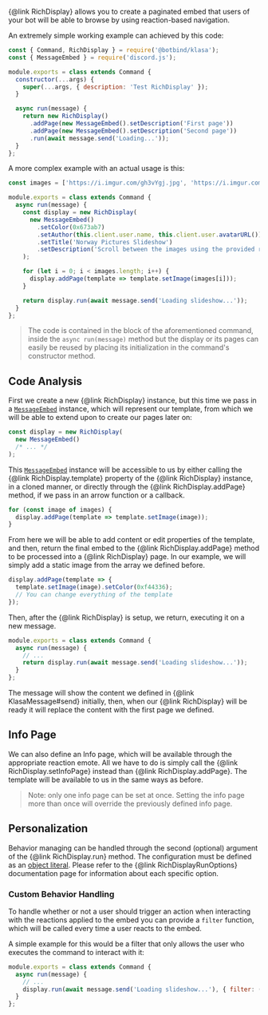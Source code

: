 {@link RichDisplay} allows you to create a paginated embed that users of your bot will be able to browse by using reaction-based navigation.

An extremely simple working example can achieved by this code:

```javascript
const { Command, RichDisplay } = require('@botbind/klasa');
const { MessageEmbed } = require('discord.js');

module.exports = class extends Command {
  constructor(...args) {
    super(...args, { description: 'Test RichDisplay' });
  }

  async run(message) {
    return new RichDisplay()
      .addPage(new MessageEmbed().setDescription('First page'))
      .addPage(new MessageEmbed().setDescription('Second page'))
      .run(await message.send('Loading...'));
  }
};
```

A more complex example with an actual usage is this:

```javascript
const images = ['https://i.imgur.com/gh3vYgj.jpg', 'https://i.imgur.com/vBV81m4.jpg', 'https://i.imgur.com/92hAsqe.jpg'];

module.exports = class extends Command {
  async run(message) {
    const display = new RichDisplay(
      new MessageEmbed()
        .setColor(0x673ab7)
        .setAuthor(this.client.user.name, this.client.user.avatarURL())
        .setTitle('Norway Pictures Slideshow')
        .setDescription('Scroll between the images using the provided reaction emotes.')
    );

    for (let i = 0; i < images.length; i++) {
      display.addPage(template => template.setImage(images[i]));
    }

    return display.run(await message.send('Loading slideshow...'));
  }
};
```

> The code is contained in the block of the aforementioned command, inside the `async run(message)` method but the display or its pages can easily be reused by placing its initialization in the command's constructor method.

## Code Analysis

First we create a new {@link RichDisplay} instance, but this time we pass in a [`MessageEmbed`](https://discord.js.org/#/docs/main/master/class/MessageEmbed) instance, which will represent our template, from which we will be able to extend upon to create our pages later on:

```javascript
const display = new RichDisplay(
  new MessageEmbed()
  /* ... */
);
```

This [`MessageEmbed`](https://discord.js.org/#/docs/main/master/class/MessageEmbed) instance will be accessible to us by either calling the {@link RichDisplay.template} property of the {@link RichDisplay} instance, in a cloned manner, or directly through the {@link RichDisplay.addPage} method, if we pass in an arrow function or a callback.

```javascript
for (const image of images) {
  display.addPage(template => template.setImage(image));
}
```

From here we will be able to add content or edit properties of the template, and then, return the final embed to the {@link RichDisplay.addPage} method to be processed into a {@link RichDisplay} page.
In our example, we will simply add a static image from the array we defined before.

```javascript
display.addPage(template => {
  template.setImage(image).setColor(0xf44336);
  // You can change everything of the template
});
```

Then, after the {@link RichDisplay} is setup, we return, executing it on a new message.

```javascript
module.exports = class extends Command {
  async run(message) {
    // ...
    return display.run(await message.send('Loading slideshow...'));
  }
};
```

The message will show the content we defined in {@link KlasaMessage#send} initially, then, when our {@link RichDisplay} will be ready it will replace the content with the first page we defined.

## Info Page

We can also define an Info page, which will be available through the appropriate reaction emote.
All we have to do is simply call the {@link RichDisplay.setInfoPage} instead than {@link RichDisplay.addPage}. The template will be available to us in the same ways as before.

> Note: only one info page can be set at once. Setting the info page more than once will override the previously defined info page.

## Personalization

Behavior managing can be handled through the second (optional) argument of the {@link RichDisplay.run} method.
The configuration must be defined as an [object literal](https://developer.mozilla.org/en-US/docs/Web/JavaScript/Reference/Operators/Object_initializer).
Please refer to the {@link RichDisplayRunOptions} documentation page for information about each specific option.

### Custom Behavior Handling

To handle whether or not a user should trigger an action when interacting with the reactions applied to the embed you can provide a `filter` function, which will be called every time a user reacts to the embed.

A simple example for this would be a filter that only allows the user who executes the command to interact with it:

```javascript
module.exports = class extends Command {
  async run(message) {
    // ...
    display.run(await message.send('Loading slideshow...'), { filter: (reaction, user) => user === message.author });
  }
};
```
